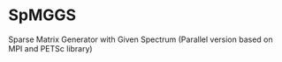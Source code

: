 # SpMGGS
Sparse Matrix Generator with Given Spectrum (Parallel version based on MPI and PETSc library)
